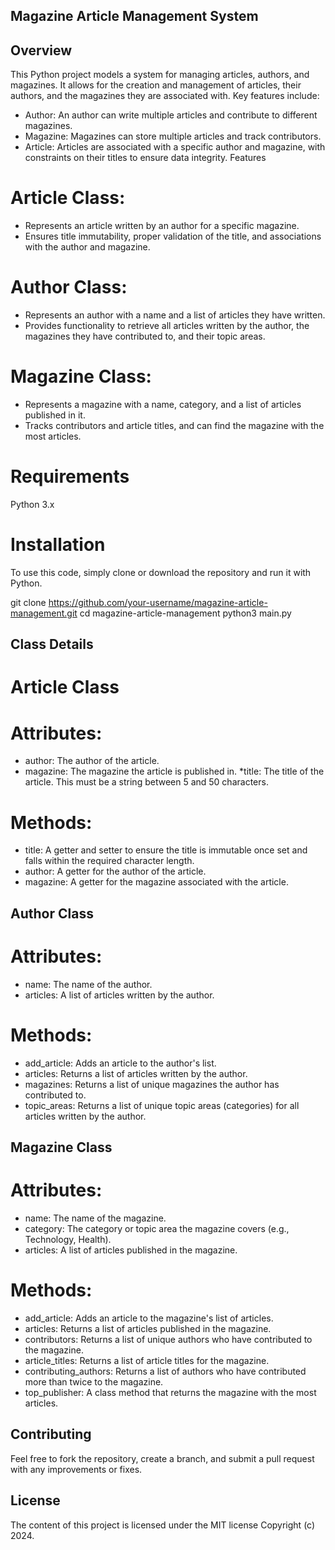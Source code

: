 ## Magazine Article Management System

## Overview
This Python project models a system for managing articles, authors, and magazines. It allows for the creation and management of articles, their authors, and the magazines they are associated with. Key features include:

* Author: An author can write multiple articles and contribute to different magazines.
* Magazine: Magazines can store multiple articles and track contributors.
* Article: Articles are associated with a specific author and magazine, with constraints on their titles to ensure data integrity.
Features

# Article Class:
* Represents an article written by an author for a specific magazine.
* Ensures title immutability, proper validation of the title, and associations with the author and magazine.

# Author Class:
* Represents an author with a name and a list of articles they have written.
* Provides functionality to retrieve all articles written by the author, the magazines they have contributed to, and their topic areas.

# Magazine Class:
* Represents a magazine with a name, category, and a list of articles published in it.
* Tracks contributors and article titles, and can find the magazine with the most articles.

# Requirements
Python 3.x

# Installation
To use this code, simply clone or download the repository and run it with Python.

git clone https://github.com/your-username/magazine-article-management.git
cd magazine-article-management
python3 main.py


## Class Details
# Article Class
# Attributes:
* author: The author of the article.
* magazine: The magazine the article is published in.
*title: The title of the article. This must be a string between 5 and 50 characters.

# Methods:
* title: A getter and setter to ensure the title is immutable once set and falls within the required character length.
* author: A getter for the author of the article.
* magazine: A getter for the magazine associated with the article.

## Author Class
# Attributes:
* name: The name of the author.
* articles: A list of articles written by the author.

# Methods:
* add_article: Adds an article to the author's list.
* articles: Returns a list of articles written by the author.
* magazines: Returns a list of unique magazines the author has contributed to.
* topic_areas: Returns a list of unique topic areas (categories) for all articles written by the author.

## Magazine Class
# Attributes:
* name: The name of the magazine.
* category: The category or topic area the magazine covers (e.g., Technology, Health).
* articles: A list of articles published in the magazine.

# Methods:
* add_article: Adds an article to the magazine's list of articles.
* articles: Returns a list of articles published in the magazine.
* contributors: Returns a list of unique authors who have contributed to the magazine.
* article_titles: Returns a list of article titles for the magazine.
* contributing_authors: Returns a list of authors who have contributed more than twice to the magazine.
* top_publisher: A class method that returns the magazine with the most articles.

## Contributing
Feel free to fork the repository, create a branch, and submit a pull request with any improvements or fixes.

## License
The content of this project is licensed under the MIT license Copyright (c) 2024.


